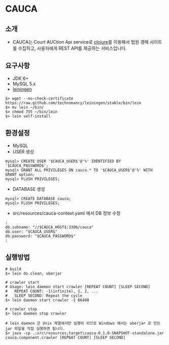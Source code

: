 # CAUCA

## 소개
* CAUCA는 Court AUCtion Api service로 [clojure](http://clojure.org)를 이용해서 법원 경매 사이트를 수집하고, 사용자에게 REST API를 제공하는 서비스입니다.

## 요구사항
* JDK 6+
* MySQL 5.x
* [leiningen](http://leiningen.org)

```
$> wget --no-check-certificate https://raw.github.com/technomancy/leiningen/stable/bin/lein
$> mv lein ~/bin/
$> chmod 755 ~/bin/lein
$> lein self-install
```

## 환경설정
* MySQL
 * USER 생성

```
mysql> CREATE USER '$CAUCA_USER$'@'%' IDENTIFIED BY '$CAUCA_PASSWORD$';
mysql> GRANT ALL PRIVILEGES ON cauca.* TO '$CAUCA_USER$'@'%' WITH GRANT option;
mysql> FLUSH PRIVILEGES;
```
 * DATABASE 생성

```
mysql> CREATE DATABASE cauca;
mysql> FLUSH PRIVILEGES;
```
* src/resources/cauca-context.yaml 에서 DB 정보 수정

```
:
db.subname: "//$CAUCA_HOST$:3306/cauca"
db.user: "$CAUCA_USER$"
db.password: "$CAUCA_PASSWORD$"
:
```

## 실행방법

```
# build
$> lein do clean, uberjar

# crawler start
# Usage: lein daemon start crawler [REPEAT COUNT] [SLEEP SECOND]
#   REPEAT COUNT: -1(infinite), 1, 2, ...
#   SLEEP SECOND: Repeat the cycle
$> lein daemon start crawler -1 86400

# crawler stop
$> lein daemon stop crawler

# lein daemon 은 Unix 계열에서만 실행이 되므로 Windows 에서는 uberjar 로 만든 jar 파일을 직접 실행하면 됩니다. 
$> java -cp .;src\resources;target\cauca-0.1.0-SNAPSHOT-standalone.jar cauca.component.crawler [REPEAT COUNT] [SLEEP SECOND]
```
